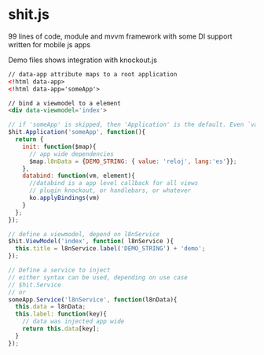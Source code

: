shit.js
=======
99 lines of code, module and mvvm framework with some DI support written for mobile js apps

Demo files shows integration with knockout.js

```HTML
// data-app attribute maps to a root application
<!html data-app>
<!html data-app='someApp'>

// bind a viewmodel to a element
<div data-viewmodel='index'>
```

```javascript
// if 'someApp' is skipped, then 'Application' is the default. Even `var someApp=` can be skipped 
$hit.Application('someApp', function(){
  return {
    init: function($map){
      // app wide dependencies
      $map.l8nData = {DEMO_STRING: { value: 'reloj', lang:'es'}};
    },
    databind: function(vm, element){
      //databind is a app level callback for all views
      // plugin knockout, or handlebars, or whatever
      ko.applyBindings(vm)
    }
  };  
});

// define a viewmodel, depend on l8nService
$hit.ViewModel('index', function( l8nService ){
  this.title = l8nService.label('DEMO_STRING') + 'demo';
});

// Define a service to inject
// either syntax can be used, depending on use case
// $hit.Service
// or
someApp.Service('l8nService', function(l8nData){
  this.data = l8nData;
  this.label: function(key){
    // data was injected app wide
    return this.data[key];
  }
});
```
